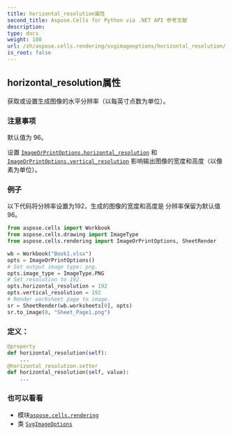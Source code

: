 ```yaml
---
title: horizontal_resolution属性
second_title: Aspose.Cells for Python via .NET API 参考文献
description:
type: docs
weight: 180
url: /zh/aspose.cells.rendering/svgimageoptions/horizontal_resolution/
is_root: false
---
```

## horizontal_resolution属性

获取或设置生成图像的水平分辨率（以每英寸点数为单位）。

### 注意事项

默认值为 96。


设置 [`ImageOrPrintOptions.horizontal_resolution`](/cells/python-net/zh/aspose.cells.rendering/imageorprintoptions#horizontal_resolution) 和 [`ImageOrPrintOptions.vertical_resolution`](/cells/python-net/zh/aspose.cells.rendering/imageorprintoptions#vertical_resolution) 
影响输出图像的宽度和高度（以像素为单位）。

### 例子

以下代码将分辨率设置为192，生成的图像的宽度和高度是
分辨率保留为默认值 96。

```python
from aspose.cells import Workbook
from aspose.cells.drawing import ImageType
from aspose.cells.rendering import ImageOrPrintOptions, SheetRender

wb = Workbook("Book1.xlsx")
opts = ImageOrPrintOptions()
# Set output image type: png.
opts.image_type = ImageType.PNG
# Set resolution to 192.
opts.horizontal_resolution = 192
opts.vertical_resolution = 192
# Render worksheet page to image.
sr = SheetRender(wb.worksheets[0], opts)
sr.to_image(0, "Sheet_Page1.png")

```
### 定义：
```python
@property
def horizontal_resolution(self):
    ...
@horizontal_resolution.setter
def horizontal_resolution(self, value):
    ...
```

### 也可以看看
* 模块[`aspose.cells.rendering`](../../)
* 类 [`SvgImageOptions`](/cells/python-net/zh/aspose.cells.rendering/svgimageoptions)
